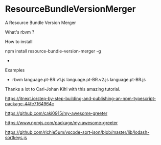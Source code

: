 # ResourceBundleVersionMerger

A Resource Bundle Version Merger

What's rbvm ?

How to install

npm install resource-bundle-version-merger -g

-

Examples

- rbvm language.pt-BR.v1.js language.pt-BR.v2.js language.pt-BR.js

Thanks a lot to Carl-Johan Kihl with this amazing tutorial.

https://itnext.io/step-by-step-building-and-publishing-an-npm-typescript-package-44fe7164964c

https://github.com/caki0915/my-awesome-greeter

https://www.npmjs.com/package/my-awesome-greeter

https://github.com/richie5um/vscode-sort-json/blob/master/lib/lodash-sortkeys.js
